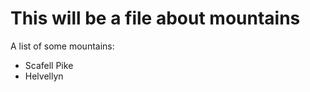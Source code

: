 This will be a file about mountains
===================================

A list of some mountains:

* Scafell Pike
* Helvellyn
